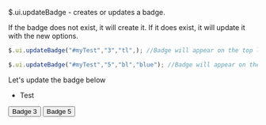 $.ui.updateBadge - creates or updates a badge.

If the badge does not exist, it will create it.  If it does exist, it will update it with the new options.

```js
$.ui.updateBadge("#myTest","3","tl",); //Badge will appear on the top left

$.ui.updateBadge("#myTest","5","bl","blue"); //Badge will appear on the bottom left with a blue background

```


Let's update the badge below
<script>
function badge1(){
    $.ui.updateBadge($("#badgeTest li").get(),"3","tl");
}

function badge2(){
    $.ui.updateBadge($("#badgeTest li").get(),"5","bl","blue");
}
</script>


<ul class="list" id="badgeTest">
    <li>Test</li>
</ul>


<input type="button" value="Badge 3" onclick="badge1()">

<input type="button" value="Badge 5" onclick="badge2()">

